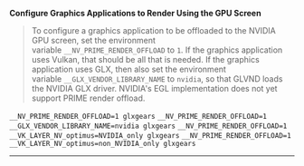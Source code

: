 **Configure Graphics Applications to Render Using the GPU Screen**

> To configure a graphics application to be offloaded to the NVIDIA GPU screen, set the environment variable `__NV_PRIME_RENDER_OFFLOAD` to `1`. If the graphics application uses Vulkan, that should be all that is needed. If the graphics application uses GLX, then also set the environment variable `__GLX_VENDOR_LIBRARY_NAME` to `nvidia`, so that GLVND loads the NVIDIA GLX driver. NVIDIA's EGL implementation does not yet support PRIME render offload.

`__NV_PRIME_RENDER_OFFLOAD=1 glxgears`
`__NV_PRIME_RENDER_OFFLOAD=1 __GLX_VENDOR_LIBRARY_NAME=nvidia glxgears`
`__NV_PRIME_RENDER_OFFLOAD=1 __VK_LAYER_NV_optimus=NVIDIA_only glxgears`
`__NV_PRIME_RENDER_OFFLOAD=1 __VK_LAYER_NV_optimus=non_NVIDIA_only glxgears`

___

